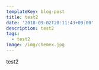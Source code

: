 ```yaml
---
templateKey: blog-post
title: test2
date: '2018-09-02T20:11:43+09:00'
description: test2
tags:
  - test2
image: /img/chemex.jpg
---
```

test2
